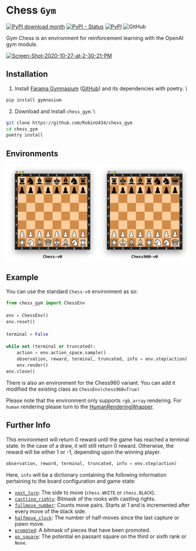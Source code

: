 # Chess `Gym`

[![PyPI download month](https://img.shields.io/pypi/dm/chess-gym.svg)](https://pypi.python.org/pypi/chess-gym/)
[![PyPI - Status](https://img.shields.io/pypi/status/chess-gym)](https://pypi.python.org/pypi/chess-gym/)
[![PyPI](https://img.shields.io/pypi/v/chess-gym)](https://pypi.python.org/pypi/chess-gym/)
![GitHub](https://img.shields.io/github/license/Ryan-Rudes/chess-gym)


Gym Chess is an environment for reinforcement learning with the OpenAI gym module.

<a href="https://imgbb.com/"><img src="https://i.ibb.co/Fw4fhzK/Screen-Shot-2020-10-27-at-2-30-21-PM.png" alt="Screen-Shot-2020-10-27-at-2-30-21-PM" border="0"></a>

## Installation

1. Install [Farama Gymnasium](https://gymnasium.farama.org/) ([GitHub](https://github.com/Farama-Foundation/Gymnasium)) and its dependencies with poetry. \

```bash
pip install gymnasium
```

2. Download and install `chess_gym`: \

```bash
git clone https://github.com/RobinU434/chess_gym
cd chess_gym 
poetry install  
```

## Environments
<a href="https://ibb.co/dgLW9rH"><img src="images/envs.png" border="0"></a>

## Example
You can use the standard `Chess-v0` environment as so:
```python
from chess_gym import ChessEnv

env = ChessEnv()
env.reset()

terminal = False

while not (terminal or truncated):
    action = env.action_space.sample()
    observation, reward, terminal, truncated, info = env.step(action)
    env.render()
env.close()
```

There is also an environment for the Chess960 variant. You can add it modified the existing class as `ChessEnv(chess960=True)`

Please note that the environment only supports `rgb_array` rendering. For `human` rendering please turn to the [HumanRenderingWrapper](https://gymnasium.farama.org/main/_modules/gymnasium/wrappers/human_rendering/). 

## Further Info
This environment will return 0 reward until the game has reached a terminal state. In the case of a draw, it will still return 0 reward. Otherwise, the reward will be either 1 or -1, depending upon the winning player.
```python
observation, reward, terminal, truncated, info = env.step(action)
```
Here, `info` will be a dictionary containing the following information pertaining to the board configuration and game state:
* [`next_turn`](https://python-chess.readthedocs.io/en/latest/core.html#chess.Board.turn): The side to move (`chess.WHITE` or `chess.BLACK`).
* [`castling_rights`](https://python-chess.readthedocs.io/en/latest/core.html#chess.Board.castling_rights): Bitmask of the rooks with castling rights.
* [`fullmove_number`](https://python-chess.readthedocs.io/en/latest/core.html#chess.Board.fullmove_number): Counts move pairs. Starts at 1 and is incremented after every move of the black side.
* [`halfmove_clock`](https://python-chess.readthedocs.io/en/latest/core.html#chess.Board.halfmove_clock): The number of half-moves since the last capture or pawn move.
* [`promoted`](https://python-chess.readthedocs.io/en/latest/core.html#chess.Board.promoted): A bitmask of pieces that have been promoted.
* [`ep_square`](https://python-chess.readthedocs.io/en/latest/core.html#chess.Board.ep_square): The potential en passant square on the third or sixth rank or `None`.
